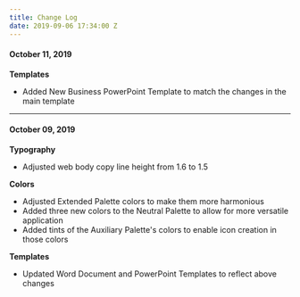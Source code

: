 ```yaml
---
title: Change Log
date: 2019-09-06 17:34:00 Z
---
```


#### **October 11, 2019**

**Templates** 

* Added New Business PowerPoint Template to match the changes in the main template

---

#### **October 09, 2019**

**Typography**
* Adjusted web body copy line height from 1.6 to 1.5

 
**Colors**
* Adjusted Extended Palette colors to make them more harmonious
* Added three new colors to the Neutral Palette to allow for more versatile application
* Added tints of the Auxiliary Palette's colors to enable icon creation in those colors


**Templates**
* Updated Word Document and PowerPoint Templates to reflect above changes
